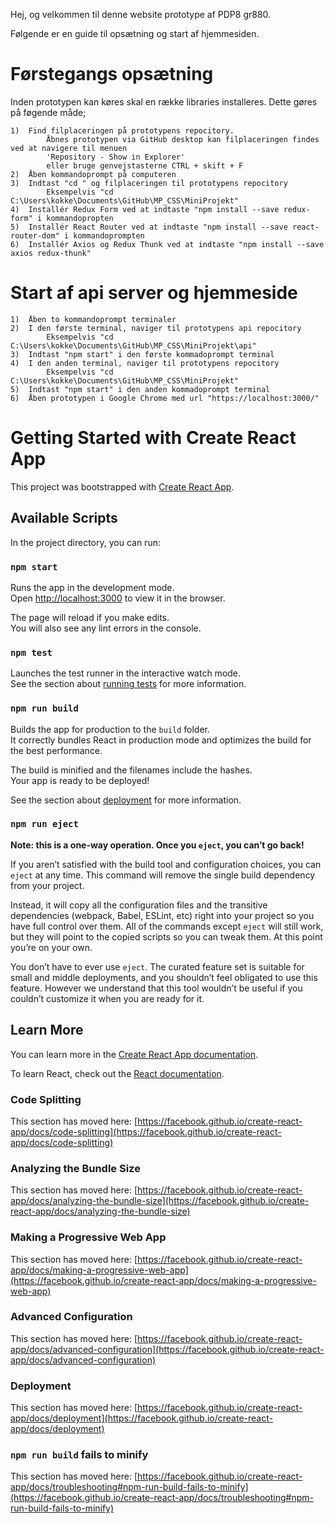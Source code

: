 Hej, og velkommen til denne website prototype af PDP8 gr880.

Følgende er en guide til opsætning og start af hjemmesiden.

# Førstegangs opsætning
Inden prototypen kan køres skal en række libraries installeres. 
Dette gøres på føgende måde;

    1)  Find filplaceringen på prototypens repocitory.
            Åbnes prototypen via GitHub desktop kan filplaceringen findes ved at navigere til menuen 
            'Repository - Show in Explorer'
            eller bruge genvejstasterne CTRL + skift + F
    2)  Åben kommandoprompt på computeren
    3)  Indtast "cd " og filplaceringen til prototypens repocitory
            Eksempelvis "cd C:\Users\kokke\Documents\GitHub\MP_CSS\MiniProjekt"
    4)  Installér Redux Form ved at indtaste "npm install --save redux-form" i kommandopropten
    5)  Installér React Router ved at indtaste "npm install --save react-router-dom" i kommandoprompten
    6)  Installér Axios og Redux Thunk ved at indtaste "npm install --save axios redux-thunk"


# Start af api server og hjemmeside
    1)  Åben to kommandoprompt terminaler
    2)  I den første terminal, naviger til prototypens api repocitory
            Eksempelvis "cd C:\Users\kokke\Documents\GitHub\MP_CSS\MiniProjekt\api"
    3)  Indtast "npm start" i den første kommadoprompt terminal
    4)  I den anden terminal, naviger til prototypens repocitory
            Eksempelvis "cd C:\Users\kokke\Documents\GitHub\MP_CSS\MiniProjekt"
    5)  Indtast "npm start" i den anden kommadoprompt terminal
    6)  Åben prototypen i Google Chrome med url "https://localhost:3000/"





# Getting Started with Create React App

This project was bootstrapped with [Create React App](https://github.com/facebook/create-react-app).

## Available Scripts

In the project directory, you can run:

### `npm start`

Runs the app in the development mode.\
Open [http://localhost:3000](http://localhost:3000) to view it in the browser.

The page will reload if you make edits.\
You will also see any lint errors in the console.

### `npm test`

Launches the test runner in the interactive watch mode.\
See the section about [running tests](https://facebook.github.io/create-react-app/docs/running-tests) for more information.

### `npm run build`

Builds the app for production to the `build` folder.\
It correctly bundles React in production mode and optimizes the build for the best performance.

The build is minified and the filenames include the hashes.\
Your app is ready to be deployed!

See the section about [deployment](https://facebook.github.io/create-react-app/docs/deployment) for more information.

### `npm run eject`

**Note: this is a one-way operation. Once you `eject`, you can’t go back!**

If you aren’t satisfied with the build tool and configuration choices, you can `eject` at any time. This command will remove the single build dependency from your project.

Instead, it will copy all the configuration files and the transitive dependencies (webpack, Babel, ESLint, etc) right into your project so you have full control over them. All of the commands except `eject` will still work, but they will point to the copied scripts so you can tweak them. At this point you’re on your own.

You don’t have to ever use `eject`. The curated feature set is suitable for small and middle deployments, and you shouldn’t feel obligated to use this feature. However we understand that this tool wouldn’t be useful if you couldn’t customize it when you are ready for it.

## Learn More

You can learn more in the [Create React App documentation](https://facebook.github.io/create-react-app/docs/getting-started).

To learn React, check out the [React documentation](https://reactjs.org/).

### Code Splitting

This section has moved here: [https://facebook.github.io/create-react-app/docs/code-splitting](https://facebook.github.io/create-react-app/docs/code-splitting)

### Analyzing the Bundle Size

This section has moved here: [https://facebook.github.io/create-react-app/docs/analyzing-the-bundle-size](https://facebook.github.io/create-react-app/docs/analyzing-the-bundle-size)

### Making a Progressive Web App

This section has moved here: [https://facebook.github.io/create-react-app/docs/making-a-progressive-web-app](https://facebook.github.io/create-react-app/docs/making-a-progressive-web-app)

### Advanced Configuration

This section has moved here: [https://facebook.github.io/create-react-app/docs/advanced-configuration](https://facebook.github.io/create-react-app/docs/advanced-configuration)

### Deployment

This section has moved here: [https://facebook.github.io/create-react-app/docs/deployment](https://facebook.github.io/create-react-app/docs/deployment)

### `npm run build` fails to minify

This section has moved here: [https://facebook.github.io/create-react-app/docs/troubleshooting#npm-run-build-fails-to-minify](https://facebook.github.io/create-react-app/docs/troubleshooting#npm-run-build-fails-to-minify)
